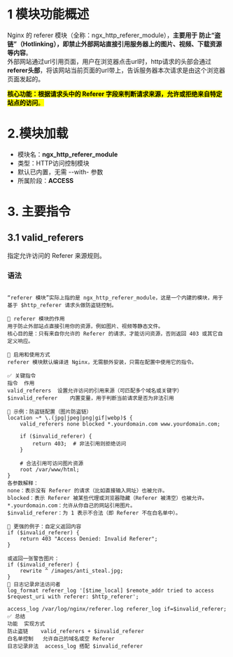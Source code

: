 # 1 模块功能概述
Nginx 的 referer 模块（全称：ngx_http_referer_module），**主要用于 防止“盗链”（Hotlinking），即禁止外部网站直接引用服务器上的图片、视频、下载资源等内容**。<br>
外部网站通过url引用页面，用户在浏览器点击url时，http请求的头部会通过**referer头部**，将该网站当前页面的url带上，告诉服务器本次请求是由这个浏览器页面发起的。<br>

<mark>**核心功能：根据请求头中的 Referer 字段来判断请求来源，允许或拒绝来自特定站点的访问**。</mark>




# 2.模块加载
- 模块名：**ngx_http_referer_module**
- 类型：HTTP访问控制模块
- 默认已内置，无需 --with- 参数
- 所属阶段：**ACCESS**


# 3. 主要指令

## 3.1 valid_referers
指定允许访问的 Referer 来源规则。

### 语法

```

```



```
“referer 模块”实际上指的是 ngx_http_referer_module，这是一个内建的模块，用于基于 $http_referer 请求头做防盗链控制。

🔹 referer 模块的作用
用于防止外部站点直接引用你的资源，例如图片、视频等静态文件。
核心目的是：只有来自你允许的 Referer 的请求，才能访问资源，否则返回 403 或其它自定义响应。

🔹 启用和使用方式
referer 模块默认编译进 Nginx，无需额外安装，只需在配置中使用它的指令。

✅ 关键指令
指令	作用
valid_referers	设置允许访问的引用来源（可匹配多个域名或关键字）
$invalid_referer	内置变量，用于判断当前请求是否为非法引用

🔹 示例：防盗链配置（图片防盗链）
location ~* \.(jpg|jpeg|png|gif|webp)$ {
    valid_referers none blocked *.yourdomain.com www.yourdomain.com;
    
    if ($invalid_referer) {
        return 403;  # 非法引用则拒绝访问
    }

    # 合法引用可访问图片资源
    root /var/www/html;
}
各参数解释：
none：表示没有 Referer 的请求（比如直接输入网址）也被允许。
blocked：表示 Referer 被某些代理或浏览器隐藏（Referer 被清空）也被允许。
*.yourdomain.com：允许从你自己的网站引用图片。
$invalid_referer：为 1 表示不合法（即 Referer 不在白名单中）。

🔹 更强的例子：自定义返回内容
if ($invalid_referer) {
    return 403 "Access Denied: Invalid Referer";
}

或返回一张警告图片：
if ($invalid_referer) {
    rewrite ^ /images/anti_steal.jpg;
}
🔹 日志记录非法访问者
log_format referer_log '[$time_local] $remote_addr tried to access $request_uri with referer: $http_referer';

access_log /var/log/nginx/referer.log referer_log if=$invalid_referer;
✅ 总结
功能	实现方式
防止盗链	valid_referers + $invalid_referer
白名单控制	允许自己的域名或空 Referer
日志记录非法	access_log 搭配 $invalid_referer
```
